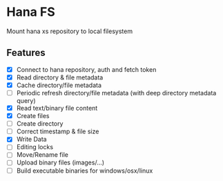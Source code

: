 # Hana FS

Mount hana xs repository to local filesystem

## Features

* [x] Connect to hana repository, auth and fetch token
* [x] Read directory & file metadata
* [x] Cache directory/file metadata
* [ ] Periodic refresh directory/file metadata (with deep directory metadata query)
* [x] Read text/binary file content
* [x] Create files
* [ ] Create directory
* [ ] Correct timestamp & file size
* [x] Write Data
* [ ] Editing locks
* [ ] Move/Rename file
* [ ] Upload binary files (images/...)
* [ ] Build executable binaries for windows/osx/linux
